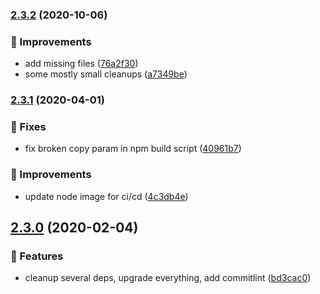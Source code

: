 ### [2.3.2](https://github.com/manuel-bieh/ui/compare/v2.3.1...v2.3.2) (2020-10-06)


### 💉 Improvements

* add missing files ([76a2f30](https://github.com/manuel-bieh/ui/commit/76a2f30fea1d894c2bcf6704bad3e0f7cb9b0cab))
* some mostly small cleanups ([a7349be](https://github.com/manuel-bieh/ui/commit/a7349be2f47fb14d33a9ee14a08788e210a262ce))

### [2.3.1](https://github.com/manuel-bieh/ui/compare/v2.3.0...v2.3.1) (2020-04-01)


### 🔧 Fixes

* fix broken copy param in npm build script ([40961b7](https://github.com/manuel-bieh/ui/commit/40961b76df4a84a2a93aaf4442336ce22adfefa6))


### 💉 Improvements

* update node image for ci/cd ([4c3db4e](https://github.com/manuel-bieh/ui/commit/4c3db4ec60ee1aca8a4a841a499e4af175f090ef))

## [2.3.0](https://github.com/manuel-bieh/ui/compare/v2.2.3...v2.3.0) (2020-02-04)


### 🧩 Features

* cleanup several deps, upgrade everything, add commitlint ([bd3cac0](https://github.com/manuel-bieh/ui/commit/bd3cac0ad99860b79af1266c957f55587613d96f))

